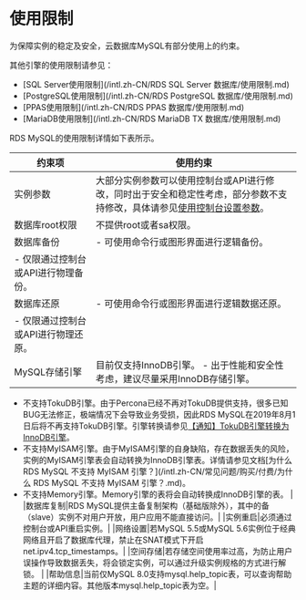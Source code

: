 # 使用限制

为保障实例的稳定及安全，云数据库MySQL有部分使用上的约束。

其他引擎的使用限制请参见：

-   [SQL Server使用限制](/intl.zh-CN/RDS SQL Server 数据库/使用限制.md)
-   [PostgreSQL使用限制](/intl.zh-CN/RDS PostgreSQL 数据库/使用限制.md)
-   [PPAS使用限制](/intl.zh-CN/RDS PPAS 数据库/使用限制.md)
-   [MariaDB使用限制](/intl.zh-CN/RDS MariaDB TX 数据库/使用限制.md)

RDS MySQL的使用限制详情如下表所示。

|约束项|使用约束|
|---|----|
|实例参数|大部分实例参数可以使用控制台或API进行修改，同时出于安全和稳定性考虑，部分参数不支持修改，具体请参见[使用控制台设置参数]()。|
|数据库root权限|不提供root或者sa权限。|
|数据库备份|-   可使用命令行或图形界面进行逻辑备份。
-   仅限通过控制台或API进行物理备份。 |
|数据库还原|-   可使用命令行或图形界面进行逻辑数据还原。
-   仅限通过控制台或API进行物理还原。 |
|MySQL存储引擎|目前仅支持InnoDB引擎。 -   出于性能和安全性考虑，建议尽量采用InnoDB存储引擎。
-   不支持TokuDB引擎。由于Percona已经不再对TokuDB提供支持，很多已知BUG无法修正，极端情况下会导致业务受损，因此RDS MySQL在2019年8月1日后将不再支持TokuDB引擎。引擎转换请参见[【通知】TokuDB引擎转换为InnoDB引擎](/intl.zh-CN/活动与通知/【通知】TokuDB引擎转换为InnoDB引擎.md)。
-   不支持MyISAM引擎。由于MyISAM引擎的自身缺陷，存在数据丢失的风险，实例的MyISAM引擎表会自动转换为InnoDB引擎表。详情请参见文档[为什么 RDS MySQL 不支持 MyISAM 引擎？](/intl.zh-CN/常见问题/购买/付费/为什么 RDS MySQL 不支持 MyISAM 引擎？.md)。
-   不支持Memory引擎。Memory引擎的表将会自动转换成InnoDB引擎的表。 |
|数据库复制|RDS MySQL提供主备复制架构（基础版除外），其中的备（slave）实例不对用户开放，用户应用不能直接访问。|
|实例重启|必须通过控制台或API重启实例。|
|网络设置|若MySQL 5.5或MySQL 5.6实例位于经典网络且开启了数据库代理，禁止在SNAT模式下开启net.ipv4.tcp\_timestamps。|
|空间存储|若存储空间使用率过高，为防止用户误操作导致数据丢失，将会锁定实例，可以通过升级实例规格的方式进行解锁。 |
|帮助信息|当前仅MySQL 8.0支持mysql.help\_topic表，可以查询帮助主题的详细内容。其他版本mysql.help\_topic表为空。|

